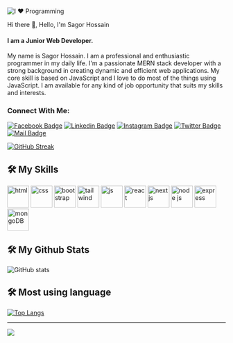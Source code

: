 ###


![I ❤ Programming](https://github.com/sagorcnits/sagorcnits/assets/130352065/3033a8cd-2aaf-4777-8138-e6c06ec21d05)


Hi there 👋, Hello, I'm Sagor Hossain
#### I am a Junior Web Developer.
My name is Sagor Hossain. I am a professional and enthusiastic programmer in my daily life.
I'm a passionate MERN stack developer with a strong background in creating dynamic and efficient web applications.
My core skill is based on JavaScript and I love to do most of the things using JavaScript. 
I am available for any kind of job opportunity that suits my skills and interests.

### Connect With Me:

[![Facebook Badge](https://img.shields.io/badge/Facebook-1877F2?style=for-the-badge&logo=facebook&logoColor=white)](https://www.facebook.com/profile.php?id=100075240488312)
[![Linkedin Badge](https://img.shields.io/badge/LinkedIn-0077B5?style=for-the-badge&logo=linkedin&logoColor=white)](https://www.linkedin.com/in/sagor-hossain-web-dev/) [![Instagram Badge](https://img.shields.io/badge/Instagram-E4405F?style=for-the-badge&logo=instagram&logoColor=white)](https://www.instagram.com/sagor.cnits/)
[![Twitter Badge](https://img.shields.io/badge/Twitter-1DA1F2?style=for-the-badge&logo=twitter&logoColor=white)](https://x.com/SagorHossainWD)
[![Mail Badge](https://img.shields.io/badge/Gmail-D14836?style=for-the-badge&logo=gmail&logoColor=white)](mailto:sagor.official.pb@gmail.com)


[![GitHub Streak](https://streak-stats.demolab.com?user=sagorcnits&theme=algolia&hide_border=true)](https://git.io/streak-stats)

## 🛠 My Skills

<div>
 <img src="https://i.ibb.co/T4Fh5sL/html.webp" alt="html" width="50"/>
 <img src="https://i.ibb.co/RQWDpK5/css.webp" alt="css" width="50"/>
 <img src="https://i.ibb.co/KjCd9Q8/bootstrap.webp" alt="bootstrap" width="50"/>
 <img src="https://i.ibb.co/fCF2gZ9/tailwind.webp" alt="tailwind" width="50"/>
 <img src="https://i.ibb.co/PtdHFDv/javascript.jpg" alt="js" width="50"/>
 <img src="https://i.ibb.co/cDJSJZW/react.webp" alt="react" width="50"/>
 <img src="https://i.ibb.co/hf6dzts/next-js.webp" alt="next js" width="50"/>
 <img src="https://i.ibb.co/rmB62Cq/node.webp" alt="node js" width="50"/>
 <img src="https://i.ibb.co/V93cZSN/express.webp" alt="express" width="50"/>
 <img src="https://i.ibb.co/px8zZrT/mongoDB.webp" alt="mongoDB" width="50"/>
</div>

## 🛠 My Github Stats

 ![GitHub stats](https://github-readme-stats.vercel.app/api?username=sagorcnits&show_icons=true&theme=radical)  

## 🛠 Most using language

[![Top Langs](https://github-readme-stats.vercel.app/api/top-langs/?username=sagorcnits&theme=radical)](https://github.com/anuraghazra/github-readme-stats)

---
![](https://komarev.com/ghpvc/?username=sagorcnits&color=brightgreen)


 



 

 


